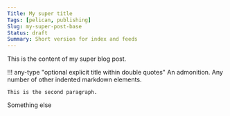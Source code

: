 ```yaml
---
Title: My super title
Tags: [pelican, publishing]
Slug: my-super-post-base
Status: draft
Summary: Short version for index and feeds
---
```


This is the content of my super blog post.

!!! any-type "optional explicit title within double quotes"
    An admonition. Any number of other indented markdown elements.

    This is the second paragraph.

Something else